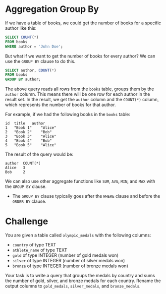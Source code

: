 # Aggregation Group By

If we have a table of books, we could get the number of books for a specific author like this:

```sql
SELECT COUNT(*)
FROM books
WHERE author = 'John Doe';
```

But what if we want to get the number of books for every author? We can use the `GROUP BY` clause to do this.

```sql
SELECT author, COUNT(*)
FROM books
GROUP BY author;
```

The above query reads all rows from the `books` table, groups them by the `author` column. This means there will be one row for each author in the result set. In the result, we get the `author` column and the `COUNT(*)` column, which represents the number of books for that author.

For example, if we had the following books in the `books` table:
```
id 	title 	author
1 	"Book 1" 	"Alice"
2 	"Book 2" 	"Bob"
3 	"Book 3" 	"Alice"
4 	"Book 4" 	"Bob"
5 	"Book 5" 	"Alice"
```

The result of the query would be:
```
author 	COUNT(*)
Alice 	3
Bob 	2
```

We can also use other aggregate functions like `SUM`, `AVG`, `MIN`, and `MAX` with the `GROUP BY` clause.

- The `GROUP BY` clause typically goes after the `WHERE` clause and before the `ORDER BY` clause.

# Challenge

You are given a table called `olympic_medals` with the following columns:

- `country` of type TEXT
- `athlete_name` of type TEXT
- `gold` of type INTEGER (number of gold medals won)
- `silver` of type INTEGER (number of silver medals won)
- `bronze` of type INTEGER (number of bronze medals won)

Your task is to write a query that groups the medals by country and sums the number of gold, silver, and bronze medals for each country. Rename the output columns to `gold_medals`, `silver_medals`, and `bronze_medals`.
